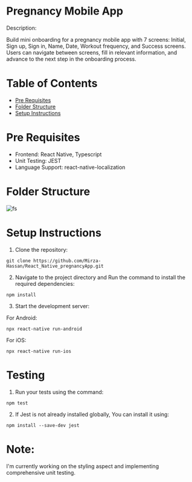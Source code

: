 #  Pregnancy Mobile App

Description: 

Build mini onboarding for a pregnancy mobile app with 7 screens: Initial, Sign up, Sign in, Name, Date, Workout frequency, and Success screens. Users can navigate between screens, fill in relevant information, and advance to the next step in the onboarding process.

# Table of Contents

- [Pre Requisites](#pre-requisites)
- [Folder Structure](#folder-structure)
- [Setup Instructions](#setup-instructions)

# Pre Requisites

- Frontend: React Native, Typescript
- Unit Testing: JEST
- Language Support: react-native-localization

# Folder Structure
![fs](https://github.com/Mirza-Hassan/React_Native_pregnancyApp/assets/17096257/a643673d-4896-4167-bb68-32281e8a28ea)


# Setup Instructions

1. Clone the repository:
```
git clone https://github.com/Mirza-Hassan/React_Native_pregnancyApp.git
```
2. Navigate to the project directory and Run the command to install the required dependencies:
```
npm install
```
3. Start the development server:

For Android:
```
npx react-native run-android
```
For iOS:
```
npx react-native run-ios
```

# Testing

1. Run your tests using the command:
```
npm test
```
2. If Jest is not already installed globally, You can install it using:
```
npm install --save-dev jest
```

# Note: 
I'm currently working on the styling aspect and implementing comprehensive unit testing.
